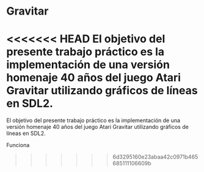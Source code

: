# Gravitar
<<<<<<< HEAD
El objetivo del presente trabajo práctico es la implementación de una versión homenaje 40 años del juego Atari Gravitar utilizando gráficos de líneas en SDL2.
=======
El objetivo del presente trabajo práctico es la implementación de una versión homenaje 40 años del juego Atari Gravitar utilizando gráficos de líneas en SDL2.

Funciona
>>>>>>> 6d3295160e23abaa42c0971b465685111106609b
